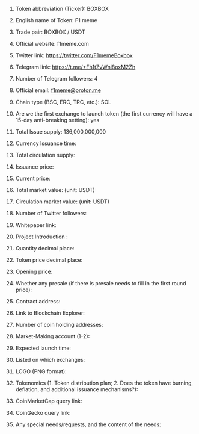 
 1. Token abbreviation (Ticker): BOXBOX
2. English name of Token:  F1 meme
3. Trade pair:  BOXBOX / USDT
11. Official website:  f1meme.com
12. Twitter link:  https://twitter.com/F1memeBoxbox 
14. Telegram link:  https://t.me/+Fh1tZvWni8oxM2Zh
15. Number of Telegram followers: 4
17. Official email: f1meme@proton.me
23. Chain type (BSC, ERC, TRC, etc.): SOL
28. Are we the first exchange to launch token (the first currency will have a 15-day anti-breaking setting): yes
5. Total Issue supply:   136,000,000,000



4. Currency Issuance time:  
6. Total circulation supply:
7. Issuance price:
8. Current price:
9. Total market value: (unit: USDT) 
10. Circulation market value: (unit: USDT) 
13. Number of Twitter followers: 
16. Whitepaper link:
18. Project Introduction :
19. Quantity decimal place: 
20. Token price decimal place:
21. Opening price:
22. Whether any presale (if there is presale needs to fill in the first round price): 
24. Contract address: 
25. Link to Blockchain Explorer: 
26. Number of coin holding addresses: 
27. Market-Making account (1-2):
29. Expected launch time:
30. Listed on which exchanges: 
31. LOGO (PNG format): 
32. Tokenomics (1. Token distribution plan; 2. Does the token have burning, deflation, and additional issuance mechanisms?): 
33. CoinMarketCap query link: 
34. CoinGecko query link: 
35. Any special needs/requests, and the content of the needs:

